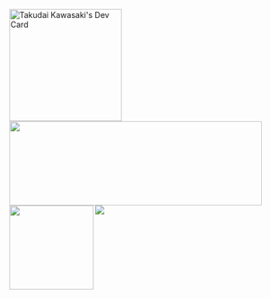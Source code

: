 <a href="https://app.daily.dev/taguho"><img src="https://api.daily.dev/devcards/da9cddd82f944243be018670dbee5305.png?r=zn6" width="200" alt="Takudai Kawasaki's Dev Card"/></a>
<a href="https://github.com/anuraghazra/github-readme-stats">
  <img align="left" height="150px" width="450px" src="https://github-readme-stats.vercel.app/api?username=taguhoiya&count_private=true&hide=stars&show_icons=true" />
</a>
<a href="https://github.com/anuraghazra/github-readme-stats">
  <img align="left" height="150px" src="https://github-readme-stats.vercel.app/api/top-langs/?username=taguhoiya&count_private=true&layout=compact" />
</a>
<a href="https://github.com/anuraghazra/github-readme-stats">
  <img align="left" src="https://github-profile-trophy.vercel.app/?username=taguhoiya&count_private=true&column=8" />
</a>
